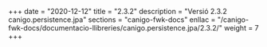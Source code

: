 +++
date        = "2020-12-12"
title       = "2.3.2"
description = "Versió 2.3.2 canigo.persistence.jpa"
sections    = "canigo-fwk-docs"
enllac		= "/canigo-fwk-docs/documentacio-llibreries/canigo.persistence.jpa/2.3.2/"
weight		= 7
+++
